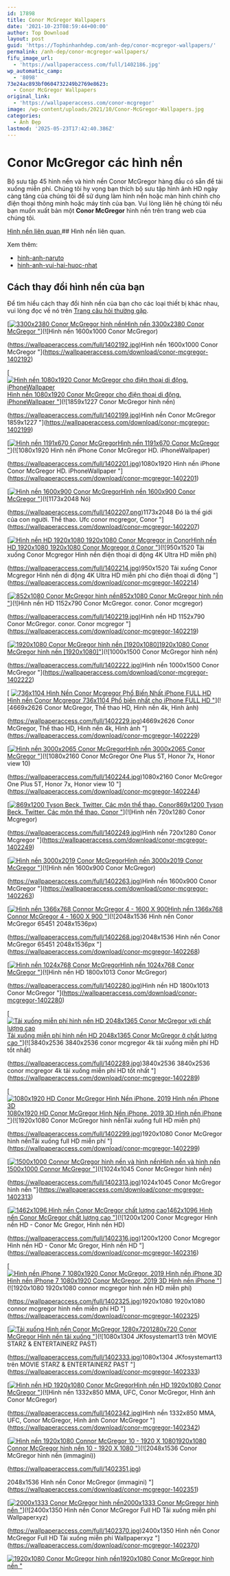 ```yaml
---
id: 17898
title: Conor McGregor Wallpapers
date: '2021-10-23T08:59:44+00:00'
author: Top Download
layout: post
guid: 'https://Tophinhanhdep.com/anh-dep/conor-mcgregor-wallpapers/'
permalink: /anh-dep/conor-mcgregor-wallpapers/
fifu_image_url:
  - 'https://wallpaperaccess.com/full/1402186.jpg'
wp_automatic_camp:
  - '8098'
73e24ac893bf0604732249b2769e8623:
  - Conor McGregor Wallpapers
original_link:
  - 'https://wallpaperaccess.com/conor-mcgregor'
image: /wp-content/uploads/2021/10/Conor-McGregor-Wallpapers.jpg
categories:
  - Ảnh Đẹp
lastmod: '2025-05-23T17:42:40.386Z'
---
```

# Conor McGregor các hình nền

Bộ sưu tập 45 hình nền và hình nền Conor McGregor hàng đầu có sẵn để tải xuống miễn phí. Chúng tôi hy vọng bạn thích bộ sưu tập hình ảnh HD ngày càng tăng của chúng tôi để sử dụng làm hình nền hoặc màn hình chính cho điện thoại thông minh hoặc máy tính của bạn. Vui lòng liên hệ chúng tôi nếu bạn muốn xuất bản một **Conor McGregor** hình nền trên trang web của chúng tôi.

[Hình nền liên quan ](#related) ## Hình nền liên quan.

   
 Xem thêm:

   
- [hinh-anh-naruto](https://tophinhanhdep.com/anh-naruto/hinh-anh-naruto/)
- [hinh-anh-vui-hai-huoc-nhat](https://tophinhanhdep.com/anh-hai-huoc/hinh-anh-vui-hai-huoc-nhat/)

## Cách thay đổi hình nền của bạn

Để tìm hiểu cách thay đổi hình nền của bạn cho các loại thiết bị khác nhau, vui lòng đọc về nó trên [Trang câu hỏi thường gặp](https://tophinhanhdep.com/faq/).

  
[[![3300x2380 Conor McGregor hình nền](https://wallpaperaccess.com/full/1402186.jpg)Hình nền 3300x2380 Conor McGregor "](https://wallpaperaccess.com/download/conor-mcgregor-1402186)](![Hình nền 1600x1000 Conor McGregor)

(https://wallpaperaccess.com/full/1402192.jpg)Hình nền 1600x1000 Conor McGregor "](https://wallpaperaccess.com/download/conor-mcgregor-1402192)

[[![Hình nền 1080x1920 Conor McGregor cho điện thoại di động.  iPhoneWallpaper](https://wallpaperaccess.com/full/1402194.jpg)Hình nền 1080x1920 Conor McGregor cho điện thoại di động. iPhoneWallpaper "](https://wallpaperaccess.com/download/conor-mcgregor-1402194)](![1859x1227 Conor McGregor hình nền)

(https://wallpaperaccess.com/full/1402199.jpg)Hình nền Conor McGregor 1859x1227 "](https://wallpaperaccess.com/download/conor-mcgregor-1402199)

[[![Hình nền 1191x670 Conor McGregor](https://wallpaperaccess.com/full/1402200.jpg)Hình nền 1191x670 Conor McGregor "](https://wallpaperaccess.com/download/conor-mcgregor-1402200)](![1080x1920 Hình nền iPhone Conor McGregor HD.  iPhoneWallpaper)

(https://wallpaperaccess.com/full/1402201.jpg)1080x1920 Hình nền iPhone Conor McGregor HD. iPhoneWallpaper "](https://wallpaperaccess.com/download/conor-mcgregor-1402201)

[[![Hình nền 1600x900 Conor McGregor](https://wallpaperaccess.com/full/1402205.jpg)Hình nền 1600x900 Conor McGregor "](https://wallpaperaccess.com/download/conor-mcgregor-1402205)](![1173x2048 Nó)

(https://wallpaperaccess.com/full/1402207.png)1173x2048 Đó là thế giới của con người. Thể thao. Ufc conor mcgregor, Conor "](https://wallpaperaccess.com/download/conor-mcgregor-1402207)

[[![Hình nền HD 1920x1080 1920x1080 Conor Mcgregor in Conor](https://wallpaperaccess.com/full/1402211.jpg)Hình nền HD 1920x1080 1920x1080 Conor Mcgregor ở Conor "](https://wallpaperaccess.com/download/conor-mcgregor-1402211)](![950x1520 Tải xuống Conor Mcgregor Hình nền điện thoại di động 4K Ultra HD miễn phí)

(https://wallpaperaccess.com/full/1402214.jpg)950x1520 Tải xuống Conor Mcgregor Hình nền di động 4K Ultra HD miễn phí cho điện thoại di động "](https://wallpaperaccess.com/download/conor-mcgregor-1402214)

[[![852x1080 Conor McGregor hình nền](https://wallpaperaccess.com/full/1402217.jpg)852x1080 Conor McGregor hình nền "](https://wallpaperaccess.com/download/conor-mcgregor-1402217)](![Hình nền HD 1152x790 Conor McGregor.  conor.  Conor mcgregor)

(https://wallpaperaccess.com/full/1402219.jpg)Hình nền HD 1152x790 Conor McGregor. conor. Conor mcgregor "](https://wallpaperaccess.com/download/conor-mcgregor-1402219)

[[![1920x1080 Conor McGregor hình nền [1920x1080]](https://wallpaperaccess.com/full/1402220.png)1920x1080 Conor McGregor hình nền \[1920x1080\]"](https://wallpaperaccess.com/download/conor-mcgregor-1402220)](![1000x1500 Conor McGregor hình nền)

(https://wallpaperaccess.com/full/1402222.jpg)Hình nền 1000x1500 Conor McGregor "](https://wallpaperaccess.com/download/conor-mcgregor-1402222)

[ [![736x1104 Hình Nền Conor Mcgregor Phổ Biến Nhất iPhone FULL HD](https://wallpaperaccess.com/full/1402225.jpg)Hình nền Conor Mcgregor 736x1104 Phổ biến nhất cho iPhone FULL HD "](https://wallpaperaccess.com/download/conor-mcgregor-1402225)](![4669x2626 Conor McGregor, Thể thao HD, Hình nền 4k, Hình ảnh)

(https://wallpaperaccess.com/full/1402229.jpg)4669x2626 Conor McGregor, Thể thao HD, Hình nền 4k, Hình ảnh "](https://wallpaperaccess.com/download/conor-mcgregor-1402229)

[[![Hình nền 3000x2065 Conor McGregor](https://wallpaperaccess.com/full/1402233.jpg)Hình nền 3000x2065 Conor McGregor "](https://wallpaperaccess.com/download/conor-mcgregor-1402233)](![1080x2160 Conor McGregor One Plus 5T, Honor 7x, Honor view 10)

(https://wallpaperaccess.com/full/1402244.jpg)1080x2160 Conor McGregor One Plus 5T, Honor 7x, Honor view 10 "](https://wallpaperaccess.com/download/conor-mcgregor-1402244)

[[![869x1200 Tyson Beck.  Twitter.  Các môn thể thao.  Conor](https://wallpaperaccess.com/full/1402247.jpg)869x1200 Tyson Beck. Twitter. Các môn thể thao. Conor "](https://wallpaperaccess.com/download/conor-mcgregor-1402247)](![Hình nền 720x1280 Conor Mcgregor)

(https://wallpaperaccess.com/full/1402249.jpg)Hình nền 720x1280 Conor Mcgregor "](https://wallpaperaccess.com/download/conor-mcgregor-1402249)

[[![Hình nền 3000x2019 Conor McGregor](https://wallpaperaccess.com/full/1402251.jpg)Hình nền 3000x2019 Conor McGregor "](https://wallpaperaccess.com/download/conor-mcgregor-1402251)](![Hình nền 1600x900 Conor McGregor)

(https://wallpaperaccess.com/full/1402263.jpg)Hình nền 1600x900 Conor McGregor "](https://wallpaperaccess.com/download/conor-mcgregor-1402263)

[[![Hình nền 1366x768 Connor McGregor 4 - 1600 X 900](https://wallpaperaccess.com/full/1402266.jpg)Hình nền 1366x768 Connor McGregor 4 - 1600 X 900 "](https://wallpaperaccess.com/download/conor-mcgregor-1402266)](![2048x1536 Hình nền Conor McGregor 65451 2048x1536px)

(https://wallpaperaccess.com/full/1402268.jpg)2048x1536 Hình nền Conor McGregor 65451 2048x1536px "](https://wallpaperaccess.com/download/conor-mcgregor-1402268)

[[![Hình nền 1024x768 Conor McGregor](https://wallpaperaccess.com/full/1402275.jpg)Hình nền 1024x768 Conor McGregor "](https://wallpaperaccess.com/download/conor-mcgregor-1402275)](![Hình nền HD 1800x1013 Conor McGregor)

(https://wallpaperaccess.com/full/1402280.jpg)Hình nền HD 1800x1013 Conor McGregor "](https://wallpaperaccess.com/download/conor-mcgregor-1402280)

[[![Tải xuống miễn phí hình nền HD 2048x1365 Conor McGregor với chất lượng cao](https://wallpaperaccess.com/full/1402284.jpg)Tải xuống miễn phí hình nền HD 2048x1365 Conor McGregor ở chất lượng cao "](https://wallpaperaccess.com/download/conor-mcgregor-1402284)](![3840x2536 3840x2536 conor mcgregor 4k tải xuống miễn phí HD tốt nhất)

(https://wallpaperaccess.com/full/1402289.jpg)3840x2536 3840x2536 conor mcgregor 4k tải xuống miễn phí HD tốt nhất "](https://wallpaperaccess.com/download/conor-mcgregor-1402289)

[[![1080x1920 HD Conor McGregor Hình Nền iPhone.  2019 Hình nền iPhone 3D](https://wallpaperaccess.com/full/1402296.jpg)1080x1920 HD Conor McGregor Hình Nền iPhone. 2019 3D Hình nền iPhone "](https://wallpaperaccess.com/download/conor-mcgregor-1402296)](![1920x1080 Conor McGregor hình nềnTải xuống full HD miễn phí)

(https://wallpaperaccess.com/full/1402299.jpg)1920x1080 Conor McGregor hình nềnTải xuống full HD miễn phí "](https://wallpaperaccess.com/download/conor-mcgregor-1402299)

[[![1500x1000 Connor McGregor hình nền và hình nền](https://wallpaperaccess.com/full/1402308.jpg)Hình nền và hình nền 1500x1000 Connor McGregor "](https://wallpaperaccess.com/download/conor-mcgregor-1402308)](![1024x1045 Conor McGregor hình nền)

(https://wallpaperaccess.com/full/1402313.jpg)1024x1045 Conor McGregor hình nền "](https://wallpaperaccess.com/download/conor-mcgregor-1402313)

[[![1462x1096 Hình nền Conor McGregor chất lượng cao](https://wallpaperaccess.com/full/1402315.png)1462x1096 Hình nền Conor McGregor chất lượng cao "](https://wallpaperaccess.com/download/conor-mcgregor-1402315)](![1200x1200 Conor Mcgregor Hình nền HD - Conor Mc Gregor, Hình nền HD)

(https://wallpaperaccess.com/full/1402316.jpg)1200x1200 Conor Mcgregor Hình nền HD - Conor Mc Gregor, Hình nền HD "](https://wallpaperaccess.com/download/conor-mcgregor-1402316)

[[![Hình nền iPhone 7 1080x1920 Conor McGregor.  2019 Hình nền iPhone 3D](https://wallpaperaccess.com/full/1402320.jpg)Hình nền iPhone 7 1080x1920 Conor McGregor. 2019 3D Hình nền iPhone "](https://wallpaperaccess.com/download/conor-mcgregor-1402320)](![1920x1080 1920x1080 connor mcgregor hình nền HD miễn phí)

(https://wallpaperaccess.com/full/1402325.jpg)1920x1080 1920x1080 connor mcgregor hình nền miễn phí HD "](https://wallpaperaccess.com/download/conor-mcgregor-1402325)

[[![Tải xuống Hình nền Conor McGregor 1280x720](https://wallpaperaccess.com/full/1402329.jpg)1280x720 Conor McGregor Hình nền tải xuống "](https://wallpaperaccess.com/download/conor-mcgregor-1402329)](![1080x1304 JKfosystemart13 trên MOVIE STARZ & ENTERTAINERZ PAST)

(https://wallpaperaccess.com/full/1402333.jpg)1080x1304 JKfosystemart13 trên MOVIE STARZ &amp; ENTERTAINERZ PAST "](https://wallpaperaccess.com/download/conor-mcgregor-1402333)

[[![Hình nền HD 1920x1080 Conor McGregor](https://wallpaperaccess.com/full/1402336.jpg)Hình nền HD 1920x1080 Conor McGregor "](https://wallpaperaccess.com/download/conor-mcgregor-1402336)](![Hình nền 1332x850 MMA, UFC, Conor McGregor, Hình ảnh Conor McGregor)

(https://wallpaperaccess.com/full/1402342.jpg)Hình nền 1332x850 MMA, UFC, Conor McGregor, Hình ảnh Conor McGregor "](https://wallpaperaccess.com/download/conor-mcgregor-1402342)

[[![Hình nền 1920x1080 Connor McGregor 10 - 1920 X 1080](https://wallpaperaccess.com/full/1402348.jpg)1920x1080 Connor McGregor hình nền 10 - 1920 X 1080 "](https://wallpaperaccess.com/download/conor-mcgregor-1402348)](![2048x1536 Conor McGregor hình nền (immagini))

(https://wallpaperaccess.com/full/1402351.jpg)

2048x1536 Hình nền Conor McGregor (immagini) "](https://wallpaperaccess.com/download/conor-mcgregor-1402351)

[[![2000x1333 Conor McGregor hình nền](https://wallpaperaccess.com/full/1402366.jpg)2000x1333 Conor McGregor hình nền "](https://wallpaperaccess.com/download/conor-mcgregor-1402366)](![2400x1350 Hình nền Conor McGregor Full HD Tải xuống miễn phí Wallpaperxyz)

(https://wallpaperaccess.com/full/1402370.jpg)2400x1350 Hình nền Conor McGregor Full HD Tải xuống miễn phí Wallpaperxyz "](https://wallpaperaccess.com/download/conor-mcgregor-1402370)

[![1920x1080 Conor McGregor hình nền](https://wallpaperaccess.com/full/1402378.jpg)1920x1080 Conor McGregor hình nền "](https://wallpaperaccess.com/download/conor-mcgregor-1402378)
